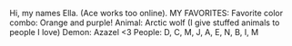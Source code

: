 Hi, my names Ella. (Ace works too online).
MY FAVORITES:
Favorite color combo: Orange and purple!
Animal: Arctic wolf (I give stuffed animals to people I love)
Demon: Azazel <3
People: D, C, M, J, A, E, N, B, I, M


